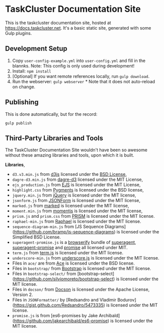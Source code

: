 TaskCluster Documentation Site
==============================

This is the taskcluster documentation site, hosted at https://docs.taskcluster.net.
It's a basic static site, generated with some Gulp plugins.

Development Setup
-----------------

  1. Copy `user-config-example.yml` into `user-config.yml` and fill in the blannks. Note: This config is only used during development!
  2. Install: `npm install`
  3. [Optional] If you want remote references locally, run `gulp download`.
  4. Run the webserver: `gulp webserver`
    * Note that it does not auto-reload on change.

Publishing
----------

This is done automatically, but for the record:

```
gulp publish
```

Third-Party Libraries and Tools
-------------------------------
The TaskCluster Documentation Site wouldn't have been so awesome without these
amazing libraries and tools, upon which it is built.

**Libraries**,

 * `d3.v3.min.js` from [d3js](http://d3js.org/) licensed under the
    [BSD License](http://opensource.org/licenses/BSD-3-Clause),
 * `dagre-d3.min.js` from [dagre-d3](https://github.com/cpettitt/dagre-d3)
   licensed under the MIT License,
 * `ejs_production.js` from [EJS](http://embeddedjs.com/) is licensed under the
   MIT License,
 * `highlight.css` from [Pygments](http://pygments.org/) is licensed under the
   BSD license,
 * `jquery.min.js` from [jQuery](https://jquery.org) is licensed under the MIT
   license,
 * `jsonform.js` from [JSONForm](https://github.com/joshfire/jsonform) is
   licensed under the MIT license,
 * `marked.js` from [marked](https://github.com/chjj/marked) is licensed under
   the MIT license,
 * `moment.min.js` from [momentjs](http://momentjs.com/) is licensed under the
   MIT license,
 * `prism.js` and `prism.css` from [PRISM](http://prismjs.com/) is licensed
   under the MIT license.
 * `raphael-min.js` from [Raphael](http://raphaeljs.com/) is licensed under
   the MIT license.
 * `sequence-diagram-min.js` from [JS Sequence Diagrams]
   (https://github.com/bramp/js-sequence-diagrams) is licensed under the
   Simplified BSD License.
 * `superagent-promise.js` is a [browserify](http://browserify.org/) bundle of
   [superagent](https://github.com/visionmedia/superagent),
   [superagent-promise](https://github.com/lightsofapollo/superagent-promise)
   and [promise](https://github.com/then/promise) all licensed under MIT.
 * `term.js` from [term.js](https://github.com/chjj/term.js/) is licensed
   under the MIT license.
 * `underscore-min.js` from [underscore.js](http://underscorejs.org/) is
   licensed under the MIT license.
 * Files in `ace/` are from [Ace](http://ace.c9.io/) is licensed under the
   BSD license.
 * Files in `bootstrap/` from [Bootstrap](http://getbootstrap.com/) is licensed
   under the MIT license.
 * Files in `bootstrap-select/` from [bootstrap-select]
   (https://github.com/silviomoreto/bootstrap-select) is licensed under the
   MIT license.
 * Files in `docson/` from [Docson](https://github.com/lbovet/docson) is
   licensed under the Apache License, Version 2.
 * Files in `JSONFormatter/` by [Redsandro and Vladimir Bodurov]
   (https://gist.github.com/Redsandro/5473335) is licensed under the MIT
   license.
 * `promise.js` is from [es6-promises by Jake Archibald]
   (https://github.com/jakearchibald/es6-promise) is licensed under the MIT
   license.
